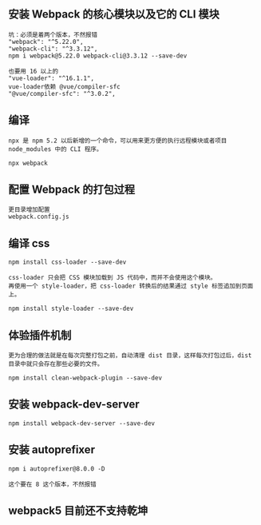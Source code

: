 ## 安装 Webpack 的核心模块以及它的 CLI 模块
    坑：必须是着两个版本，不然报错
    "webpack": "^5.22.0",
    "webpack-cli": "^3.3.12",
    npm i webpack@5.22.0 webpack-cli@3.3.12 --save-dev

    也要用 16 以上的
    "vue-loader": "^16.1.1",
    vue-loader依赖 @vue/compiler-sfc
    "@vue/compiler-sfc": "^3.0.2", 

## 编译
    npx 是 npm 5.2 以后新增的一个命令，可以用来更方便的执行远程模块或者项目 node_modules 中的 CLI 程序。
    
    npx webpack

## 配置 Webpack 的打包过程
    更目录增加配置
    webpack.config.js

## 编译 css
    npm install css-loader --save-dev

    css-loader 只会把 CSS 模块加载到 JS 代码中，而并不会使用这个模块。
    再使用一个 style-loader，把 css-loader 转换后的结果通过 style 标签追加到页面上。

    npm install style-loader --save-dev

## 体验插件机制
    更为合理的做法就是在每次完整打包之前，自动清理 dist 目录，这样每次打包过后，dist 目录中就只会存在那些必要的文件。

    npm install clean-webpack-plugin --save-dev

## 安装 webpack-dev-server
    
    npm install webpack-dev-server --save-dev


## 安装 autoprefixer
    npm i autoprefixer@8.0.0 -D

    这个要在 8 这个版本，不然报错

## webpack5 目前还不支持乾坤
